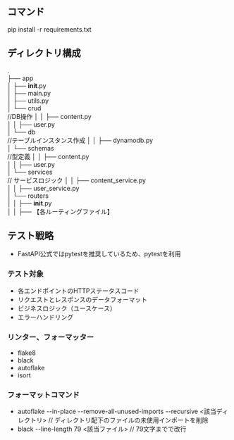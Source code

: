 ## コマンド
pip install -r requirements.txt

## ディレクトリ構成
.<br>
├── app<br>
│   ├── __init__.py<br>
│   ├── main.py<br>
│   ├── utils.py<br>
│   └── crud<br> //DB操作
│   │   ├── content.py<br>
│   │   ├── user.py<br>
│   └── db<br> //テーブルインスタンス作成
│   │   ├── dynamodb.py<br>
│   └── schemas<br> //型定義
│   │   ├── content.py<br>
│   │   ├── user.py<br>
│   └── services<br> // サービスロジック
│   │   ├── content_service.py<br>
│   │   ├── user_service.py<br>
│   └── routers<br>
│   │   ├── __init__.py<br>
│   │   ├── 【各ルーティングファイル】<br>

## テスト戦略
- FastAPI公式ではpytestを推奨しているため、pytestを利用

### テスト対象
- 各エンドポイントのHTTPステータスコード
- リクエストとレスポンスのデータフォーマット
- ビジネスロジック（ユースケース）
- エラーハンドリング

### リンター、フォーマッター
- flake8
- black
- autoflake
- isort

### フォーマットコマンド
- autoflake --in-place --remove-all-unused-imports --recursive <該当ディレクトリ> // ディレクトリ配下のファイルの未使用インポートを削除
- black --line-length 79 <該当ファイル> // 79文字までで改行
